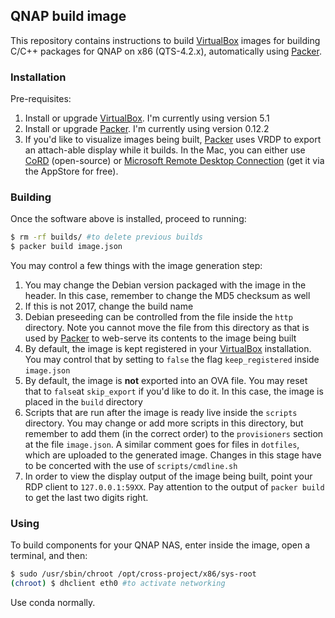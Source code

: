 ## QNAP build image

This repository contains instructions to build [VirtualBox][] images for
building C/C++ packages for QNAP on x86 (QTS-4.2.x), automatically using
[Packer][].


### Installation

Pre-requisites:

1. Install or upgrade [VirtualBox][]. I'm currently using version 5.1
2. Install or upgrade [Packer][]. I'm currently using version 0.12.2
3. If you'd like to visualize images being built, [Packer][] uses VRDP to
   export an attach-able display while it builds. In the Mac, you can either
   use [CoRD][] (open-source) or [Microsoft Remote Desktop Connection][] (get
   it via the AppStore for free).


### Building

Once the software above is installed, proceed to running:

```sh
$ rm -rf builds/ #to delete previous builds
$ packer build image.json
```

You may control a few things with the image generation step:

1. You may change the Debian version packaged with the image in the header. In
   this case, remember to change the MD5 checksum as well
2. If this is not 2017, change the build name
3. Debian preseeding can be controlled from the file inside the `http`
   directory. Note you cannot move the file from this directory as that is used
   by [Packer][] to web-serve its contents to the image being built
4. By default, the image is kept registered in your [VirtualBox][]
   installation. You may control that by setting to `false` the flag
   `keep_registered` inside `image.json`
5. By default, the image is **not** exported into an OVA file. You may reset
   that to `false`at `skip_export` if you'd like to do it. In this case, the
   image is placed in the `build` directory
6. Scripts that are run after the image is ready live inside the `scripts`
   directory. You may change or add more scripts in this directory, but
   remember to add them (in the correct order) to the `provisioners` section at
   the file `image.json`. A similar comment goes for files in `dotfiles`, which
   are uploaded to the generated image. Changes in this stage have to be
   concerted with the use of `scripts/cmdline.sh`
7. In order to view the display output of the image being built, point your RDP
   client to `127.0.0.1:59XX`. Pay attention to the output of `packer build` to
   get the last two digits right.


### Using

To build components for your QNAP NAS, enter inside the image, open a terminal,
and then:

```sh
$ sudo /usr/sbin/chroot /opt/cross-project/x86/sys-root
(chroot) $ dhclient eth0 #to activate networking
```

Use conda normally.


[VirtualBox]: https://www.virtualbox.org
[Packer]: https://www.packer.io
[CoRD]: http://cord.sourceforge.net
[Microsoft Remote Desktop Connection]: https://itunes.apple.com/us/app/microsoft-remote-desktop/id715768417?mt=12#

